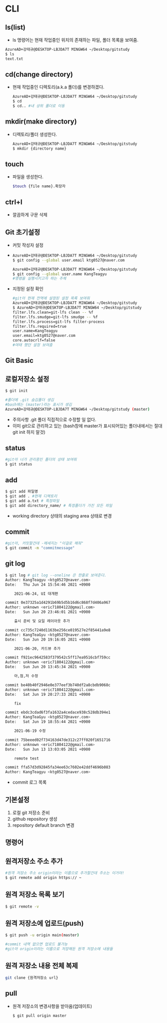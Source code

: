 # CLI

## ls(list)

- ls 명령어는 현재 작업중인 위치의 존재하는 파일, 폴더 목록을 보여줌.

```bash
AzureAD+강태규@DESKTOP-LBJDA7T MINGW64 ~/Desktop/gitstudy
$ ls
text.txt

```



## cd(change directory)

- 현재 작업중인 디렉토리(a.k.a 폴더)를 변경하겠다.

  ``` bash
  AzureAD+강태규@DESKTOP-LBJDA7T MINGW64 ~/Desktop/gitstudy
  $ cd
  $ cd.. #내 상위 폴더로 이동
  ```

  

## mkdir(make directory)

- 디렉토리/폴더 생성한다.

  ``` bash
  AzureAD+강태규@DESKTOP-LBJDA7T MINGW64 ~/Desktop/gitstudy
  $ mkdir {directory name}
  ```

  

## touch 

- 파일을 생성한다.

  ``` bash
  $touch {file name}.확장자
  ```

  

## ctrl+l

- 깔끔하게 구문 삭제



## Git 초기설정

- 커밋 작성자 설정

- ``` bash
  AzureAD+강태규@DESKTOP-LBJDA7T MINGW64 ~/Desktop/gitstudy
  $ git config --global user.email ktg0527@naver.com
  
  AzureAD+강태규@DESKTOP-LBJDA7T MINGW64 ~/Desktop/gitstudy
  $ git config --global user.name KangTeagyu
  #명령을 실행시키고자 하는 주체
  ```

  

- 지정된 설정 확인

  ``` bash
  #git아 현재 전역에 설정된 설정 목록 보여줘
  AzureAD+강태규@DESKTOP-LBJDA7T MINGW64 ~/Desktop/gitstudy
  $ AzureAD+강태규@DESKTOP-LBJDA7T MINGW64 ~/Desktop/gitstudy
  filter.lfs.clean=git-lfs clean -- %f
  filter.lfs.smudge=git-lfs smudge -- %f
  filter.lfs.process=git-lfs filter-process
  filter.lfs.required=true
  user.name=KangTeagyu
  user.email=ktg0527@naver.com
  core.autocrlf=false
  #여태 했던 설정 보여줌
  ```

  

## Git Basic

## 로컬저장소 설정

``` bash
$ git init

#폴더에 .git 숨김폴더 생김
#bash에는 (master)라는 표시가 생김
AzureAD+강태규@DESKTOP-LBJDA7T MINGW64 ~/Desktop/gitstudy (master)


```

- 주의사항 .git 폴더 직접적으로 수정할 일 없다.
- 이미 git으로 관리하고 있는 (bash창에 master가 표시되어있는 폴더내에서는 절대 git init 하지 말것)

## status

``` bash
#git아 너가 관리중인 폴더의 상태 보여줘
$ git status
```



## add

``` bash
$ git add 파일명
$ git add . #현재 디렉토리
$ git add a.txt # 특정파일
$ git add directory_name/ # 특정폴더가 가진 모든 파일
```

- working directory 상태의 staging area 상태로 변경



## commit

```bash
#git아, 커밋할건데 -메세지는 "이걸로 해줘"
$ git commit -m "commitmessage"
```

## git log

``` bash
$ git log # git log --oneline 은 한줄로 보여준다.
Author: KangTeagyu <ktg0527@naver.com>
Date:   Thu Jun 24 15:54:46 2021 +0900

    2021-06-24, UI 대개편

commit 0e37325a1d4291b69b5d5b16d6c868f7d406a967
Author: unknown <eric71804122@gmail.com>
Date:   Sun Jun 20 23:46:01 2021 +0900

    출시 준비 및 요일 레이아웃 추가

commit cc735c7240d1163be256ce019527e2f85441a9e8
Author: KangTeaGyu <ktg0527@naver.com>
Date:   Sun Jun 20 19:16:05 2021 +0900

    2021-06-20, 카드뷰 추가

commit f921ec9642583f379542c5ff17ea9516cbf759cc
Author: unknown <eric71804122@gmail.com>
Date:   Sun Jun 20 13:45:34 2021 +0900

    아,점,저 수정

commit be40b40f2946e0e377eef3b740df2a8cbdb9068c
Author: unknown <eric71804122@gmail.com>
Date:   Sat Jun 19 20:27:33 2021 +0900

    fix

commit ebdc3cdad6f3fa1632a4cedace938c528db394e1
Author: KangTeaGyu <ktg0527@naver.com>
Date:   Sat Jun 19 18:55:44 2021 +0900

    2021-06-19 수정

commit 75beeed02f734163d47de312c27ff020f1651716
Author: unknown <eric71804122@gmail.com>
Date:   Sun Jun 13 13:03:05 2021 +0900

    remote test

commit ffa57d3d92845fa34ee63c7602e42ddf4696b083
Author: KangTeagyu <ktg0527@naver.com>

```

- commit 로그 목록



## 기본설정

1. 로컬 git 저장소 준비
2. github repository 생성
3. repository default branch 변경

## 명령어

## 원격저장소 주소 추가

``` bash
#원격 저장소 주소 origin이라는 이름으로 추가할건데 주소는 이거야!
$ git remote add origin https:// ~

```



## 원격 저장소 목록 보기

``` bash
$ git remote -v
```



## 원격 저장소에 업로드(push)

``` bash
$ git push -u origin main(master)

#commit 내역 없으면 업로드 불가능
#git아 origin이라는 이름으로 저장해둔 원격 저장소에 내용들 
```



## 원격 저장소 내용 전체 복제

``` bash
git clone {원격저장소 url}

```



## pull

- 원격 저장소의 변경사항을 받아옴(업데이트)

  ``` bash
  $ git pull origin master
  ```

  
